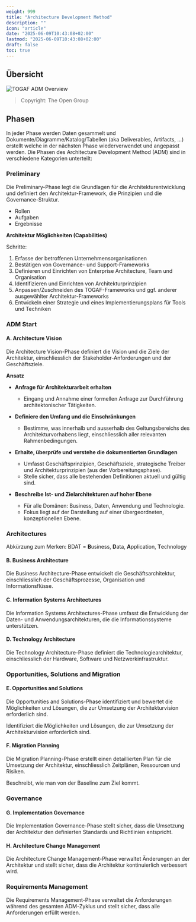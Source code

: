 ```yaml
---
weight: 999
title: "Architecture Development Method"
description: ""
icon: "article"
date: "2025-06-09T10:43:08+02:00"
lastmod: "2025-06-09T10:43:08+02:00"
draft: false
toc: true
---
```


## Übersicht

![TOGAF ADM Overview](/images/togaf-adm.png)

> Copyright: The Open Group

## Phasen

In jeder Phase werden Daten gesammelt und Dokumente/Diagramme/Katalog/Tabellen (aka Deliverables, Artifacts, ...) erstellt welche in der nächsten Phase wiederverwendet und angepasst werden. 
Die Phasen des Architecture Development Method (ADM) sind in verschiedene Kategorien unterteilt:

### Preliminary

Die Preliminary-Phase legt die Grundlagen für die Architekturentwicklung und definiert den Architektur-Framework, die Prinzipien und die Governance-Struktur.

- Rollen
- Aufgaben
- Ergebnisse

**Architektur Möglichkeiten (Capabilities)**

Schritte:
1. Erfasse der betroffenen Unternehmensorganisationen
2. Bestätigen von Governance- und Support-Frameworks
3. Definieren und Einrichten von Enterprise Architecture, Team und Organisation
4. Identifizieren und Einrichten von Architekturprinzipien
5. Anpassen/Zuschneiden des TOGAF-Frameworks und ggf. anderer ausgewählter Architektur-Frameworks
6. Entwickeln einer Strategie und eines Implementierungsplans für Tools und Techniken

### ADM Start

#### A. Architecture Vision

Die Architecture Vision-Phase definiert die Vision und die Ziele der Architektur, einschliesslich der Stakeholder-Anforderungen und der Geschäftsziele. 

**Ansatz**

- **Anfrage für Architekturarbeit erhalten**
  - Eingang und Annahme einer formellen Anfrage zur Durchführung architektonischer Tätigkeiten.

- **Definiere den Umfang und die Einschränkungen**
  - Bestimme, was innerhalb und ausserhalb des Geltungsbereichs des Architekturvorhabens liegt, einschliesslich aller relevanten Rahmenbedingungen.

- **Erhalte, überprüfe und verstehe die dokumentierten Grundlagen**
  - Umfasst Geschäftsprinzipien, Geschäftsziele, strategische Treiber und Architekturprinzipien (aus der Vorbereitungsphase).
  - Stelle sicher, dass alle bestehenden Definitionen aktuell und gültig sind.

- **Beschreibe Ist- und Zielarchitekturen auf hoher Ebene**
  - Für alle Domänen: Business, Daten, Anwendung und Technologie.
  - Fokus liegt auf der Darstellung auf einer übergeordneten, konzeptionellen Ebene.


### Architectures

Abkürzung zum Merken: BDAT = **B**usiness, **D**ata, **A**pplication, **T**echnology

#### B. Business Architecture

Die Business Architecture-Phase entwickelt die Geschäftsarchitektur, einschliesslich der Geschäftsprozesse, Organisation und Informationsflüsse.

#### C. Information Systems Architectures

Die Information Systems Architectures-Phase umfasst die Entwicklung der Daten- und Anwendungsarchitekturen, die die Informationssysteme unterstützen.

#### D. Technology Architecture

Die Technology Architecture-Phase definiert die Technologiearchitektur, einschliesslich der Hardware, Software und Netzwerkinfrastruktur.

### Opportunities, Solutions and Migration

#### E. Opportunities and Solutions

Die Opportunities and Solutions-Phase identifiziert und bewertet die Möglichkeiten und Lösungen, die zur Umsetzung der Architekturvision erforderlich sind.

Identifiziert die Möglichkeiten und Lösungen, die zur Umsetzung der Architekturvision erforderlich sind.

#### F. Migration Planning

Die Migration Planning-Phase erstellt einen detaillierten Plan für die Umsetzung der Architektur, einschliesslich Zeitplänen, Ressourcen und Risiken.

Beschreibt, wie man von der Baseline zum Ziel kommt.

### Governance

#### G. Implementation Governance

Die Implementation Governance-Phase stellt sicher, dass die Umsetzung der Architektur den definierten Standards und Richtlinien entspricht.

#### H. Architecture Change Management

Die Architecture Change Management-Phase verwaltet Änderungen an der Architektur und stellt sicher, dass die Architektur kontinuierlich verbessert wird.

### Requirements Management

Die Requirements Management-Phase verwaltet die Anforderungen während des gesamten ADM-Zyklus und stellt sicher, dass alle Anforderungen erfüllt werden.
